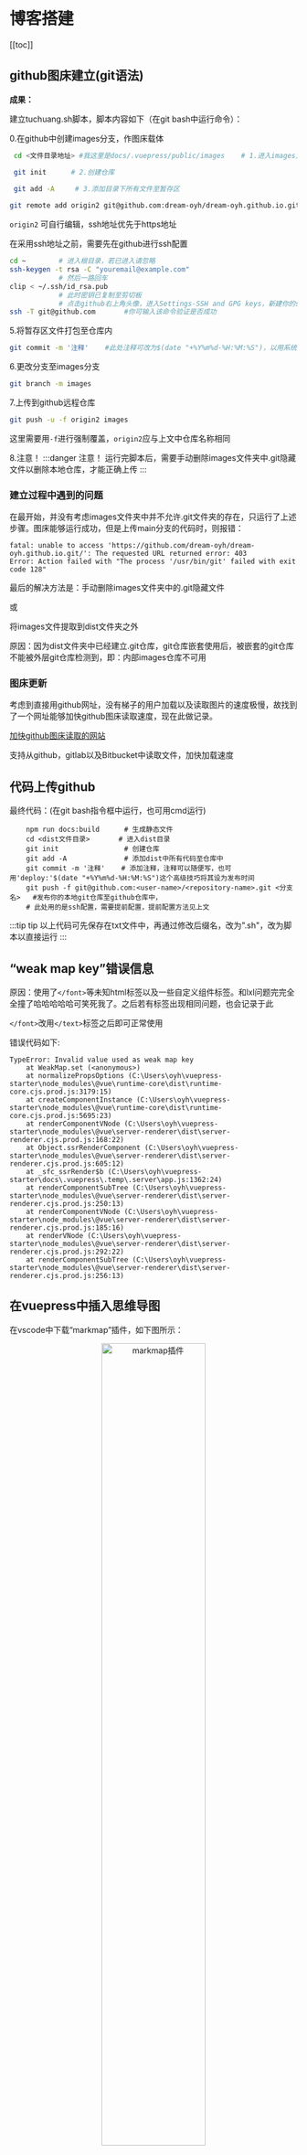 # 博客搭建


[[toc]]

## github图床建立(git语法)

**成果：**

建立tuchuang.sh脚本，脚本内容如下（在git bash中运行命令）：

0.在github中创建images分支，作图床载体


```sh
 cd <文件目录地址> #我这里是docs/.vuepress/public/images    # 1.进入images文件目录下

 git init      # 2.创建仓库
 
 git add -A     # 3.添加目录下所有文件至暂存区

git remote add origin2 git@github.com:dream-oyh/dream-oyh.github.io.git     # 4.连接远程仓库
```

```origin2``` 可自行编辑，ssh地址优先于https地址

在采用ssh地址之前，需要先在github进行ssh配置
```sh
cd ~        # 进入根目录，若已进入请忽略
ssh-keygen -t rsa -C "youremail@example.com"
            # 然后一路回车
clip < ~/.ssh/id_rsa.pub
            # 此时密钥已复制至剪切板
            # 点击github右上角头像，进入Settings-SSH and GPG keys，新建你的ssh key并粘贴内容，标题可不写
ssh -T git@github.com       #你可输入该命令验证是否成功
```


5.将暂存区文件打包至仓库内
```sh
git commit -m '注释'    #此处注释可改为$(date "+%Y%m%d-%H:%M:%S")，以用系统时间代替
```

6.更改分支至images分支
``` sh
git branch -m images
```

7.上传到github远程仓库
``` sh
git push -u -f origin2 images
```

这里需要用```-f```进行强制覆盖，```origin2```应与上文中仓库名称相同

8.注意！
:::danger 注意！
运行完脚本后，需要手动删除images文件夹中.git隐藏文件以删除本地仓库，才能正确上传
:::

### 建立过程中遇到的问题

在最开始，并没有考虑images文件夹中并不允许.git文件夹的存在，只运行了上述步骤。图床能够运行成功，但是上传main分支的代码时，则报错：
``` 
fatal: unable to access 'https://github.com/dream-oyh/dream-oyh.github.io.git/': The requested URL returned error: 403
Error: Action failed with "The process '/usr/bin/git' failed with exit code 128"
```

最后的解决方法是：手动删除images文件夹中的.git隐藏文件

或

将images文件提取到dist文件夹之外

原因：因为dist文件夹中已经建立.git仓库，git仓库嵌套使用后，被嵌套的git仓库不能被外层git仓库检测到，即：内部images仓库不可用

### 图床更新

考虑到直接用github网址，没有<span class="mask" title="嘿嘿嘿，被发现了捏~">梯子</span>的用户加载以及读取图片的速度极慢，故找到了一个网址能够加快github图床读取速度，现在此做记录。

[加快github图床读取的网站](https://statically.io/)

支持从github，gitlab以及Bitbucket中读取文件，加快加载速度

## 代码上传github

最终代码：(在git bash指令框中运行，也可用cmd运行)
```
    npm run docs:build      # 生成静态文件
    cd <dist文件目录>       # 进入dist目录
    git init                # 创建仓库
    git add -A              # 添加dist中所有代码至仓库中
    git commit -m '注释'    # 添加注释，注释可以随便写，也可用'deploy:'$(date "+%Y%m%d-%H:%M:%S")这个高级技巧将其设为发布时间
    git push -f git@github.com:<user-name>/<repository-name>.git <分支名>   #发布你的本地git仓库至github仓库中，
    # 此处用的是ssh配置，需要提前配置，提前配置方法见上文
```

:::tip tip
以上代码可先保存在txt文件中，再通过修改后缀名，改为".sh"，改为脚本以直接运行
:::

## “weak map key”错误信息

原因：使用了`</font>`等未知html标签以及一些自定义组件标签。和lxl问题完完全全撞了哈哈哈哈哈可笑死我了。之后若有标签出现相同问题，也会记录于此

`</font>`改用`</text>`标签之后即可正常使用

错误代码如下:
```
TypeError: Invalid value used as weak map key
    at WeakMap.set (<anonymous>)
    at normalizePropsOptions (C:\Users\oyh\vuepress-starter\node_modules\@vue\runtime-core\dist\runtime-core.cjs.prod.js:3179:15)
    at createComponentInstance (C:\Users\oyh\vuepress-starter\node_modules\@vue\runtime-core\dist\runtime-core.cjs.prod.js:5695:23)
    at renderComponentVNode (C:\Users\oyh\vuepress-starter\node_modules\@vue\server-renderer\dist\server-renderer.cjs.prod.js:168:22)
    at Object.ssrRenderComponent (C:\Users\oyh\vuepress-starter\node_modules\@vue\server-renderer\dist\server-renderer.cjs.prod.js:605:12)
    at _sfc_ssrRender$b (C:\Users\oyh\vuepress-starter\docs\.vuepress\.temp\.server\app.js:1362:24)
    at renderComponentSubTree (C:\Users\oyh\vuepress-starter\node_modules\@vue\server-renderer\dist\server-renderer.cjs.prod.js:250:13)
    at renderComponentVNode (C:\Users\oyh\vuepress-starter\node_modules\@vue\server-renderer\dist\server-renderer.cjs.prod.js:185:16)
    at renderVNode (C:\Users\oyh\vuepress-starter\node_modules\@vue\server-renderer\dist\server-renderer.cjs.prod.js:292:22)
    at renderComponentSubTree (C:\Users\oyh\vuepress-starter\node_modules\@vue\server-renderer\dist\server-renderer.cjs.prod.js:256:13)

```
## 在vuepress中插入思维导图

<Badge text="step1" />

在vscode中下载“markmap”插件，如下图所示：

<div style="text-align: center; ">
<img alt="markmap插件" src="https://cdn.statically.io/gh/dream-oyh/dream-oyh.github.io/images/vuepress_1.png"  width="60%" height="60%"/>
</div>

<Badge text="step2" />

新建一个.md或.mm文档，用于构建思维导图html文件

点击vscode右上角思维导图图标（若没有该图标，则是未成功安装插件）

<div style="text-align: center; ">
<img alt="markmap思维导图图标" src="https://cdn.statically.io/gh/dream-oyh/dream-oyh.github.io/images/vuepress_2.png"  />
</div>

即可打开思维导图窗口进行绘制

<Badge text="step3" />

绘制完成后，点击右下角`export`，生成html文件

<Badge text="step4" />

将html文件移动至docs/.vuepress/public/markmap/中

<Badge text="step5" />

利用iframe标签在你的markdown中插入思维导图

``` html
<iframe :src="$withBase('/markmap/xxx.html')" width="100%" height="800" frameborder="0" scrolling="Yes" leftmargin="0" topmargin="0"></iframe>
```

### 思维导图语法

所有markdown所具有的文本编辑语法都可以使用

思维导图构建语法见下图

<div style="text-align: center; ">
<img alt="思维导图语法" src="https://cdn.statically.io/gh/dream-oyh/dream-oyh.github.io/images/vuepress_3.png"  />
</div>

## html语法积累

### “test”字体样式修改：

```html
<text style="font-family:Times New Roman;">test</text>
```

预览：

<text style="font-family:Times New Roman;">test</text>

### 插入图片

```html
<div style="text-align: center; ">  #居中图片
<img alt="图片名称" src="/tour/xiamen_day1_1.jpg"  width="60%" height="60%">
</div>
```

alt属性：若图片没加载出来时，以该文字概括图片内容

src属性：图片的路径，可以是绝对路径也可以是相对路径

width，height属性：图片宽与高的缩放比例

若不需要改变图形大小，可采用markdown自带的语法

```
![alt](src)
```

具体属性设置与上同

### 插入代码
```
    ```html     #代码种类
    <这里是写代码的地方>
    ```
```
### 修改文字颜色

``` html
<text style="color:red;">test</text>
```

预览：

<text style="color:red;">test</text>

### 文字居中，左对齐，右对齐

``` html
<div style="text-align: right; ">test</div> #右对齐
<div style="text-align: left; ">test</div> #左对齐
<div style="text-align: center; ">test</div> #居中
```

### 表格绘制

```html
| 表头 | 表头 |
| ---------- | ---------- | # 区分表头和单元格
| 单元格 | 单元格 |
| 单元格 | 单元格 |
```

预览：
| 表头 | 表头 |
| ---------- | ---------- |
| 单元格 | 单元格 |
| 单元格 | 单元格 |

### markdown插入特殊符号

详情见[百度文库：Markdown中如何添加特殊符号](https://wenku.baidu.com/view/49ed8c3a2179168884868762caaedd3383c4b509.html)

现列举常用符号如下：

|符号|说明|编码|
| :----------: | :----------: | :----------: |
|&infin;|无穷大|`&infin;`|
|&lArr;|双线向下箭头|`&lArr;`|
|&uArr;|双线向上箭头|`&uArr;`|
|&rArr;|双线向右箭头|`&rArr;`|
|&dArr;|双线向下箭头|`&dArr;`|
|&hArr;|双线双向箭头|`&hArr;`|
|&alpha;|&alpha;符号|`&alpha;`|
|&beta;|&beta;符号|`&beta`|
|&gamma;|&gamma;符号|`&gamma;`|
|&pi;|圆周率|`&pi;`|
|&theta;|&theta;符号|`&theta;`|
|&emsp;|全角空格|`&emsp;`|
|&ensp;|半角空格|`&ensp;`|

### 插入目录

直接输入`[[toc]]`即可
```html
    [[toc]]
```

## 安装latex插件

vuepress中安装latex插件，参考CSDN老哥的专栏[如何在vuepress中加入latex插件](https://blog.csdn.net/Flyingheart1991/article/details/126067149)


::: tip
由于$...$会被vuepress识别为未知标签，因此在需要使用公式时需包裹<span v-pre></span>标签。否则将触发[weak map key bug错误信息](/study/code/vuepress.md#weak-map-key-错误信息)。

<div style="text-align: right; ">——参考绝对值_x的博客</div>
:::

示例：
``` latex
<span v-pre>$f(x)=x^2+2x+1$</span>
```

预览：
<span v-pre>$f(x)=x^2+2x+1$</span>

注：由于跨平台的问题，部分latex语法在vuepress中无法使用<span class="mask" title="嘿嘿嘿，被发现了捏~">对，vuepress太辣鸡了，下次建博客别用vuepress</span>